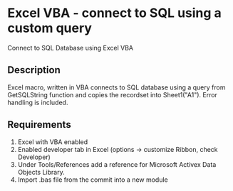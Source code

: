 # Excel VBA - connect to SQL using a custom query

Connect to SQL Database using Excel VBA 

## Description

Excel macro, written in VBA connects to SQL database using a query from GetSQLString function and copies the recordset into Sheet1("A1"). Error handling is included.

## Requirements

1. Excel with VBA enabled
2. Enabled developer tab in Excel (options -> customize Ribbon, check Developer)
3. Under Tools/References add a reference for Microsoft Activex Data Objects Library.
4. Import .bas file from the commit into a new module 

